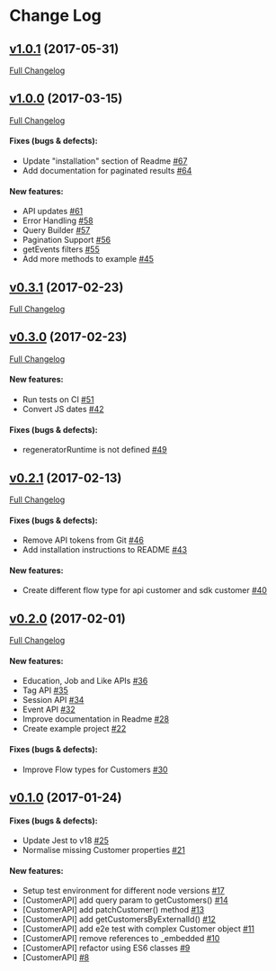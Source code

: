 #  Change Log



## [v1.0.1](https://github.com/contactlab/contacthub-sdk-nodejs/tree/v1.0.1) (2017-05-31)
[Full Changelog](https://github.com/contactlab/contacthub-sdk-nodejs/compare/v1.0.0...v1.0.1)

## [v1.0.0](https://github.com/contactlab/contacthub-sdk-nodejs/tree/v1.0.0) (2017-03-15)
[Full Changelog](https://github.com/contactlab/contacthub-sdk-nodejs/compare/v0.3.1...v1.0.0)

#### Fixes (bugs & defects):

- Update "installation" section of Readme [#67](https://github.com/contactlab/contacthub-sdk-nodejs/issues/67)
- Add documentation for paginated results [#64](https://github.com/contactlab/contacthub-sdk-nodejs/issues/64)

#### New features:

- API updates [#61](https://github.com/contactlab/contacthub-sdk-nodejs/issues/61)
- Error Handling [#58](https://github.com/contactlab/contacthub-sdk-nodejs/issues/58)
- Query Builder [#57](https://github.com/contactlab/contacthub-sdk-nodejs/issues/57)
- Pagination Support [#56](https://github.com/contactlab/contacthub-sdk-nodejs/issues/56)
- getEvents filters [#55](https://github.com/contactlab/contacthub-sdk-nodejs/issues/55)
- Add more methods to example [#45](https://github.com/contactlab/contacthub-sdk-nodejs/issues/45)

## [v0.3.1](https://github.com/contactlab/contacthub-sdk-nodejs/tree/v0.3.1) (2017-02-23)
[Full Changelog](https://github.com/contactlab/contacthub-sdk-nodejs/compare/v0.3.0...v0.3.1)

## [v0.3.0](https://github.com/contactlab/contacthub-sdk-nodejs/tree/v0.3.0) (2017-02-23)
[Full Changelog](https://github.com/contactlab/contacthub-sdk-nodejs/compare/v0.2.1...v0.3.0)

#### New features:

- Run tests on CI [#51](https://github.com/contactlab/contacthub-sdk-nodejs/issues/51)
- Convert JS dates [#42](https://github.com/contactlab/contacthub-sdk-nodejs/issues/42)

#### Fixes (bugs & defects):

- regeneratorRuntime is not defined [#49](https://github.com/contactlab/contacthub-sdk-nodejs/issues/49)

## [v0.2.1](https://github.com/contactlab/contacthub-sdk-nodejs/tree/v0.2.1) (2017-02-13)
[Full Changelog](https://github.com/contactlab/contacthub-sdk-nodejs/compare/v0.2.0...v0.2.1)

#### Fixes (bugs & defects):

- Remove API tokens from Git [#46](https://github.com/contactlab/contacthub-sdk-nodejs/issues/46)
- Add installation instructions to README [#43](https://github.com/contactlab/contacthub-sdk-nodejs/issues/43)

#### New features:

- Create different flow type for api customer and sdk customer [#40](https://github.com/contactlab/contacthub-sdk-nodejs/issues/40)

## [v0.2.0](https://github.com/contactlab/contacthub-sdk-nodejs/tree/v0.2.0) (2017-02-01)
[Full Changelog](https://github.com/contactlab/contacthub-sdk-nodejs/compare/v0.1.0...v0.2.0)

#### New features:

- Education, Job and Like APIs [#36](https://github.com/contactlab/contacthub-sdk-nodejs/issues/36)
- Tag API [#35](https://github.com/contactlab/contacthub-sdk-nodejs/issues/35)
- Session API [#34](https://github.com/contactlab/contacthub-sdk-nodejs/issues/34)
- Event API [#32](https://github.com/contactlab/contacthub-sdk-nodejs/issues/32)
- Improve documentation in Readme [#28](https://github.com/contactlab/contacthub-sdk-nodejs/issues/28)
- Create example project [#22](https://github.com/contactlab/contacthub-sdk-nodejs/issues/22)

#### Fixes (bugs & defects):

- Improve Flow types for Customers [#30](https://github.com/contactlab/contacthub-sdk-nodejs/issues/30)

## [v0.1.0](https://github.com/contactlab/contacthub-sdk-nodejs/tree/v0.1.0) (2017-01-24)


#### Fixes (bugs & defects):

- Update Jest to v18 [#25](https://github.com/contactlab/contacthub-sdk-nodejs/issues/25)
- Normalise missing Customer properties [#21](https://github.com/contactlab/contacthub-sdk-nodejs/issues/21)

#### New features:

- Setup test environment for different node versions [#17](https://github.com/contactlab/contacthub-sdk-nodejs/issues/17)
- [CustomerAPI] add query param to getCustomers() [#14](https://github.com/contactlab/contacthub-sdk-nodejs/issues/14)
- [CustomerAPI] add patchCustomer() method [#13](https://github.com/contactlab/contacthub-sdk-nodejs/issues/13)
- [CustomerAPI] add getCustomersByExternalId() [#12](https://github.com/contactlab/contacthub-sdk-nodejs/issues/12)
- [CustomerAPI] add e2e test with complex Customer object [#11](https://github.com/contactlab/contacthub-sdk-nodejs/issues/11)
- [CustomerAPI] remove references to _embedded [#10](https://github.com/contactlab/contacthub-sdk-nodejs/issues/10)
- [CustomerAPI] refactor using ES6 classes [#9](https://github.com/contactlab/contacthub-sdk-nodejs/issues/9)
- [CustomerAPI] [#8](https://github.com/contactlab/contacthub-sdk-nodejs/issues/8)